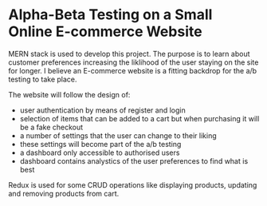 # Alpha-Beta Testing on a Small Online E-commerce Website 
MERN stack is used to develop this project. The purpose is to learn about customer preferences increasing the liklihood of the user staying on the site for longer. I believe an E-commerce website is a fitting backdrop for the a/b testing to take place. 

The website will follow the design of:
- user authentication by means of register and login
- selection of items that can be added to a cart but when purchasing it will be a fake checkout
- a number of settings that the user can change to their liking
- these settings will become part of the a/b testing
- a dashboard only accessible to authorised users
- dashboard contains analystics of the user preferences to find what is best

Redux is used for some CRUD operations like displaying products, updating and removing products from cart.



